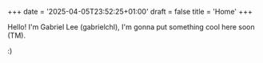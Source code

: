 +++
date = '2025-04-05T23:52:25+01:00'
draft = false
title = 'Home'
+++

Hello! I'm Gabriel Lee (gabrielchl), I'm gonna put something cool here soon (TM).

:\)
